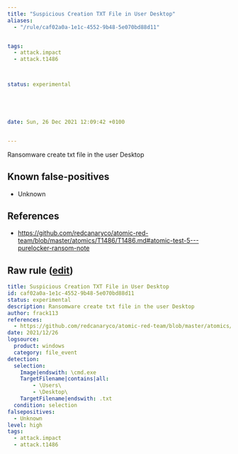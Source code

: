 ```yaml
---
title: "Suspicious Creation TXT File in User Desktop"
aliases:
  - "/rule/caf02a0a-1e1c-4552-9b48-5e070bd88d11"


tags:
  - attack.impact
  - attack.t1486



status: experimental





date: Sun, 26 Dec 2021 12:09:42 +0100


---
```


Ransomware create txt file in the user Desktop

<!--more-->


## Known false-positives

* Unknown



## References

* https://github.com/redcanaryco/atomic-red-team/blob/master/atomics/T1486/T1486.md#atomic-test-5---purelocker-ransom-note


## Raw rule ([edit](https://github.com/SigmaHQ/sigma/edit/master/rules/windows/file_event/file_event_win_susp_desktop_txt.yml))
```yaml
title: Suspicious Creation TXT File in User Desktop
id: caf02a0a-1e1c-4552-9b48-5e070bd88d11
status: experimental
description: Ransomware create txt file in the user Desktop
author: frack113
references:
  - https://github.com/redcanaryco/atomic-red-team/blob/master/atomics/T1486/T1486.md#atomic-test-5---purelocker-ransom-note
date: 2021/12/26
logsource:
  product: windows
  category: file_event
detection:
  selection:
    Image|endswith: \cmd.exe 
    TargetFilename|contains|all:
        - \Users\
        - \Desktop\
    TargetFilename|endswith: .txt
  condition: selection
falsepositives:
  - Unknown
level: high
tags:
  - attack.impact
  - attack.t1486

```
